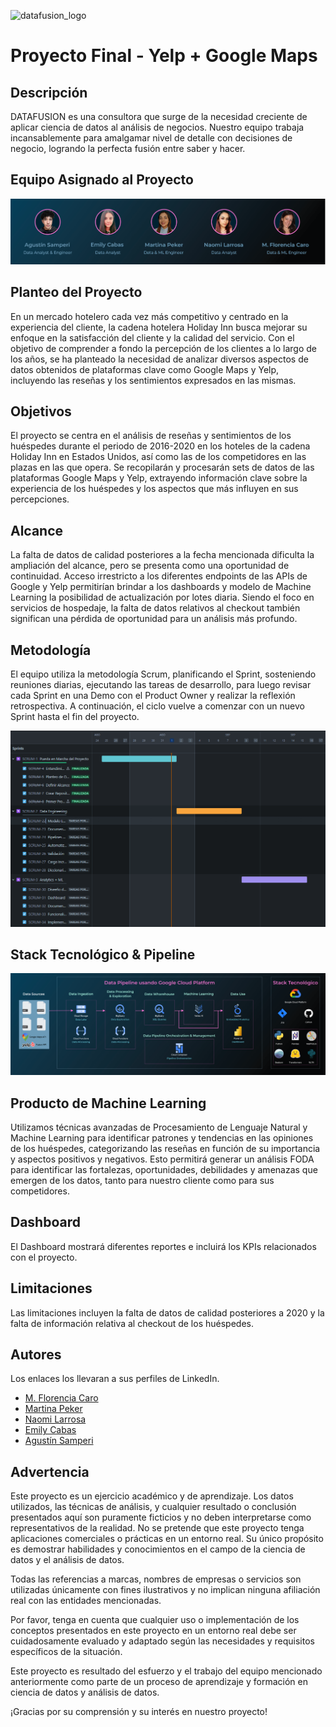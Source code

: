 ![datafusion_logo](https://github.com/MartiPeker/Proyecto-Google-Yelp/assets/83708254/158a39f2-3576-4dd5-831a-430c17918318)

# Proyecto Final - Yelp + Google Maps

## Descripción

DATAFUSION es una consultora que surge de la necesidad creciente de aplicar ciencia de datos al análisis de negocios. Nuestro equipo trabaja incansablemente para amalgamar nivel de detalle con decisiones de negocio, logrando la perfecta fusión entre saber y hacer.

## Equipo Asignado al Proyecto

![equipo](https://github.com/MartiPeker/Proyecto-Google-Yelp/blob/main/images/equipo.PNG)

## Planteo del Proyecto

En un mercado hotelero cada vez más competitivo y centrado en la experiencia del cliente, la cadena hotelera Holiday Inn busca mejorar su enfoque en la satisfacción del cliente y la calidad del servicio. Con el objetivo de comprender a fondo la percepción de los clientes a lo largo de los años, se ha planteado la necesidad de analizar diversos aspectos de datos obtenidos de plataformas clave como Google Maps y Yelp, incluyendo las reseñas y los sentimientos expresados en las mismas.

## Objetivos

El proyecto se centra en el análisis de reseñas y sentimientos de los huéspedes durante el periodo de 2016-2020 en los hoteles de la cadena Holiday Inn en Estados Unidos, así como las de los competidores en las plazas en las que opera. Se recopilarán y procesarán sets de datos de las plataformas Google Maps y Yelp, extrayendo información clave sobre la experiencia de los huéspedes y los aspectos que más influyen en sus percepciones.

## Alcance

La falta de datos de calidad posteriores a la fecha mencionada dificulta la ampliación del alcance, pero se presenta como una oportunidad de continuidad. Acceso irrestricto a los diferentes endpoints de las APIs de Google y Yelp permitirían brindar a los dashboards y modelo de Machine Learning la posibilidad de actualización por lotes diaria. Siendo el foco en servicios de hospedaje, la falta de datos relativos al checkout también significan una pérdida de oportunidad para un análisis más profundo.

## Metodología 

El equipo utiliza la metodología Scrum, planificando el Sprint, sosteniendo reuniones diarias, ejecutando las tareas de desarrollo, para luego revisar cada Sprint en una Demo con el Product Owner y realizar la reflexión retrospectiva. A continuación, el ciclo vuelve a comenzar con un nuevo Sprint hasta el fin del proyecto.

![metodologia](https://github.com/MartiPeker/Proyecto-Google-Yelp/blob/main/images/metodologia.PNG)

## Stack Tecnológico & Pipeline

![stack](https://github.com/MartiPeker/Proyecto-Google-Yelp/blob/main/images/stack.PNG)

## Producto de Machine Learning

Utilizamos técnicas avanzadas de Procesamiento de Lenguaje Natural y Machine Learning para identificar patrones y tendencias en las opiniones de los huéspedes, categorizando las reseñas en función de su importancia y aspectos positivos y negativos. Esto permitirá generar un análisis FODA para identificar las fortalezas, oportunidades, debilidades y amenazas que emergen de los datos, tanto para nuestro cliente como para sus competidores.

## Dashboard

El Dashboard mostrará diferentes reportes e incluirá los KPIs relacionados con el proyecto.


## Limitaciones

Las limitaciones incluyen la falta de datos de calidad posteriores a 2020 y la falta de información relativa al checkout de los huéspedes.

## Autores
Los enlaces los llevaran a sus perfiles de LinkedIn.
- [M. Florencia Caro](https://www.linkedin.com/in/maria-florencia-c-86916b21/)
- [Martina Peker](https://www.linkedin.com/in/marti-peker/)
- [Naomi Larrosa](https://www.linkedin.com/in/naomi-d-larrosa-m-a27965271/)
- [Emily Cabas](https://www.linkedin.com/in/emily-cabas-660a09211/)
- [Agustín Samperi](https://www.linkedin.com/in/agustin-samperi/)

## Advertencia

Este proyecto es un ejercicio académico y de aprendizaje. Los datos utilizados, las técnicas de análisis, y cualquier resultado o conclusión presentados aquí son puramente ficticios y no deben interpretarse como representativos de la realidad. No se pretende que este proyecto tenga aplicaciones comerciales o prácticas en un entorno real. Su único propósito es demostrar habilidades y conocimientos en el campo de la ciencia de datos y el análisis de datos.

Todas las referencias a marcas, nombres de empresas o servicios son utilizadas únicamente con fines ilustrativos y no implican ninguna afiliación real con las entidades mencionadas.

Por favor, tenga en cuenta que cualquier uso o implementación de los conceptos presentados en este proyecto en un entorno real debe ser cuidadosamente evaluado y adaptado según las necesidades y requisitos específicos de la situación.

Este proyecto es resultado del esfuerzo y el trabajo del equipo mencionado anteriormente como parte de un proceso de aprendizaje y formación en ciencia de datos y análisis de datos.

¡Gracias por su comprensión y su interés en nuestro proyecto!

